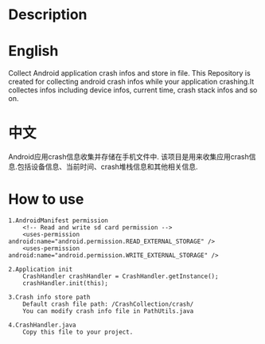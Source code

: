 # Description

# English
Collect Android application crash infos and store in file.
This Repository is created for collecting android crash infos while your application crashing.It collectes infos including device infos, current time, crash stack infos and so on.

# 中文
Android应用crash信息收集并存储在手机文件中.
该项目是用来收集应用crash信息.包括设备信息、当前时间、crash堆栈信息和其他相关信息.

# How to use

	1.AndroidManifest permission
		<!-- Read and write sd card permission -->
		<uses-permission android:name="android.permission.READ_EXTERNAL_STORAGE" />
		<uses-permission android:name="android.permission.WRITE_EXTERNAL_STORAGE" />

	2.Application init
		CrashHandler crashHandler = CrashHandler.getInstance();
		crashHandler.init(this);

	3.Crash info store path
		Default crash file path: /CrashCollection/crash/
		You can modify crash info file in PathUtils.java

	4.CrashHandler.java
		Copy this file to your project.

